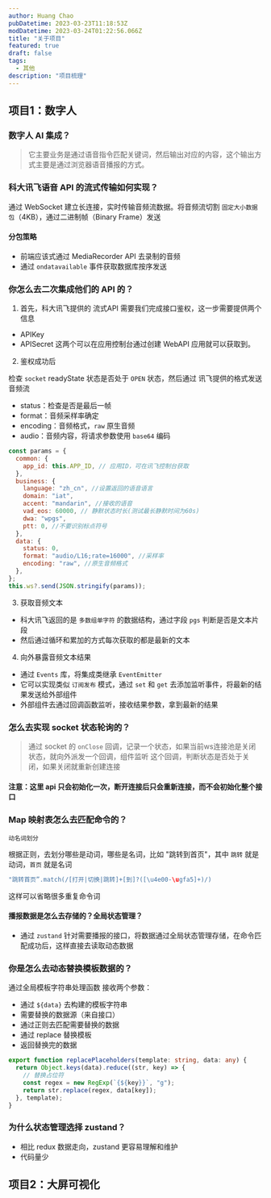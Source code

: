 ```yaml
---
author: Huang Chao
pubDatetime: 2023-03-23T11:18:53Z
modDatetime: 2023-03-24T01:22:56.066Z
title: "关于项目"
featured: true
draft: false
tags:
  - 其他
description: "项目梳理"
---
```


## 项目1：数字人

### 数字人 AI 集成？

> 它主要业务是通过语音指令匹配关键词，然后输出对应的内容，这个输出方式主要是通过浏览器语音播报的方式。

### 科大讯飞语音 API 的流式传输如何实现？

通过 WebSocket 建立长连接，实时传输音频流数据。将音频流切割 `固定大小数据包`（4KB），通过二进制帧（Binary Frame）发送

#### 分包策略

- 前端应该式通过 MediaRecorder API 去录制的音频
- 通过 `ondatavailable` 事件获取数据库按序发送

### 你怎么去二次集成他们的 API 的？

1. 首先，科大讯飞提供的 流式API 需要我们完成接口鉴权，这一步需要提供两个信息

- APIKey
- APISecret
  这两个可以在应用控制台通过创建 WebAPI 应用就可以获取到。

2. 鉴权成功后

检查 `socket` readyState 状态是否处于 `OPEN` 状态，然后通过 讯飞提供的格式发送音频流

- status：检查是否是最后一帧
- format：音频采样率确定
- encoding：音频格式，`raw` 原生音频
- audio：音频内容，将请求参数使用 `base64` 编码

```js
const params = {
  common: {
    app_id: this.APP_ID, // 应用ID，可在讯飞控制台获取
  },
  business: {
    language: "zh_cn", //设置返回的语音语言
    domain: "iat",
    accent: "mandarin", //接收的语音
    vad_eos: 60000, // 静默状态时长(测试最长静默时间为60s)
    dwa: "wpgs",
    ptt: 0, //不要识别标点符号
  },
  data: {
    status: 0,
    format: "audio/L16;rate=16000", //采样率
    encoding: "raw", //原生音频格式
  },
};
this.ws?.send(JSON.stringify(params));
```

3. 获取音频文本

- 科大讯飞返回的是 `多数组单字符` 的数据结构，通过字段 `pgs` 判断是否是文本片段
- 然后通过循环和累加的方式每次获取的都是最新的文本

4. 向外暴露音频文本结果

- 通过 `Events` 库，将集成类继承 `EventEmitter`
- 它可以实现类似 `订阅发布` 模式，通过 `set` 和 `get` 去添加监听事件，将最新的结果发送给外部组件
- 外部组件去通过回调函数监听，接收结果参数，拿到最新的结果

### 怎么去实现 socket 状态轮询的？

> 通过 socket 的 `onClose` 回调，记录一个状态，如果当前ws连接池是关闭状态，就向外派发一个回调，组件监听
> 这个回调，判断状态是否处于关闭，如果关闭就重新创建连接

#### 注意：这里 api 只会初始化一次，断开连接后只会重新连接，而不会初始化整个接口

### Map 映射表怎么去匹配命令的？

`动名词划分`

根据正则，去划分哪些是动词，哪些是名词，比如 "跳转到首页"，其中 `跳转` 就是动词，`首页` 就是名词

```js
"跳转首页”.match(/[打开|切换|跳转]+[到]?([\u4e00-\ugfa5]+)/)
```

这样可以省略很多重复命令词

#### 播报数据是怎么去存储的？全局状态管理？

- 通过 `zustand`
  针对需要播报的接口，将数据通过全局状态管理存储，在命令匹配成功后，这样直接去读取动态数据

### 你是怎么去动态替换模板数据的？

通过全局模板字符串处理函数
接收两个参数：

- 通过 `${data}` 去构建的模板字符串
- 需要替换的数据源（来自接口）
- 通过正则去匹配需要替换的数据
- 通过 replace 替换模板
- 返回替换完的数据

```ts
export function replacePlaceholders(template: string, data: any) {
  return Object.keys(data).reduce((str, key) => {
    // 替换占位符
    const regex = new RegExp(`{${key}}`, "g");
    return str.replace(regex, data[key]);
  }, template);
}
```

### 为什么状态管理选择 zustand？

- 相比 redux 数据走向，zustand 更容易理解和维护
- 代码量少

## 项目2：大屏可视化
